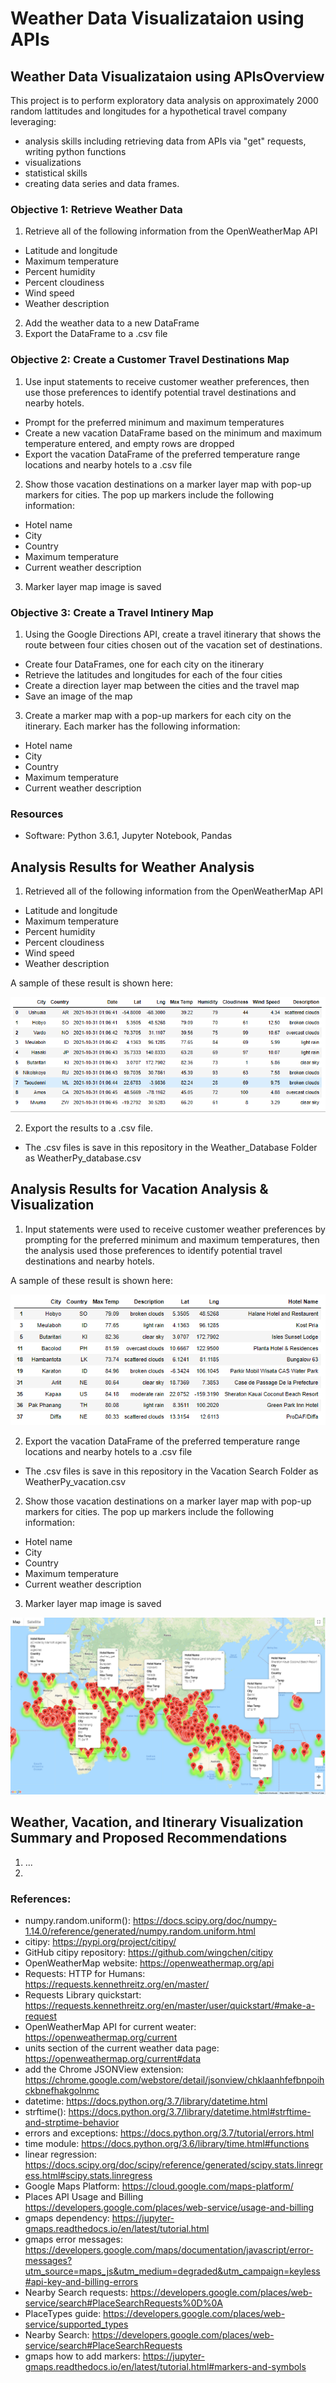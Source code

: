 # Weather Data Visualizataion using APIs

## Weather Data Visualizataion using APIsOverview

This project is to perform exploratory data analysis on approximately 2000 random lattitudes and longitudes for a hypothetical travel company leveraging: 
* analysis skills including retrieving data from APIs via "get" requests, writing python functions
* visualizations
* statistical skills
* creating data series and data frames. 


### Objective 1: Retrieve Weather Data
1. Retrieve all of the following information from the OpenWeatherMap API
 * Latitude and longitude
 * Maximum temperature
 * Percent humidity
 * Percent cloudiness
 * Wind speed
 * Weather description
2. Add the weather data to a new DataFrame
3. Export the DataFrame to a .csv file

### Objective 2: Create a Customer Travel Destinations Map
1. Use input statements to receive customer weather preferences, then use those preferences to identify potential travel destinations and nearby hotels.
 * Prompt for the preferred minimum and maximum temperatures
 * Create a new vacation DataFrame based on the minimum and maximum temperature entered, and empty rows are dropped
 * Export the vacation DataFrame of the preferred temperature range locations and nearby hotels to a .csv file
2. Show those vacation destinations on a marker layer map with pop-up markers for cities. The pop up markers include the following information:
 * Hotel name
 * City
 * Country
 * Maximum temperature
 * Current weather description
3. Marker layer map image is saved

### Objective 3: Create a Travel Intinery Map
1. Using the Google Directions API, create a travel itinerary that shows the route between four cities chosen out of the vacation set of destinations. 
 * Create four DataFrames, one for each city on the itinerary
 * Retrieve the latitudes and longitudes for each of the four cities
 * Create a direction layer map between the cities and the travel map
 * Save an image of the map
3. Create a marker map with a pop-up markers for each city on the itinerary. Each marker has the following information:
 * Hotel name
 * City
 * Country
 * Maximum temperature
 * Current weather description

### Resources
- Software: Python 3.6.1, Jupyter Notebook, Pandas

## Analysis Results for Weather Analysis
1. Retrieved all of the following information from the OpenWeatherMap API
 * Latitude and longitude
 * Maximum temperature
 * Percent humidity
 * Percent cloudiness
 * Wind speed
 * Weather description
 

A sample of these result is shown here:

![Weather Database DF image](/Weather_Database/Weather_Database_DF.png)

2. Export the results to a .csv file. 
 * The .csv files is save in this repository in the Weather_Database Folder as WeatherPy_database.csv

## Analysis Results for Vacation Analysis & Visualization
1. Input statements were used to receive customer weather preferences by prompting for the preferred minimum and maximum temperatures, then the analysis used those preferences to identify potential travel destinations and nearby hotels.

A sample of these result is shown here:

![Vacation_Search DF image](/Vacation_Search/Vacation_Search_DF.png)

 2. Export the vacation DataFrame of the preferred temperature range locations and nearby hotels to a .csv file
   * The .csv files is save in this repository in the Vacation Search Folder as WeatherPy_vacation.csv
2. Show those vacation destinations on a marker layer map with pop-up markers for cities. The pop up markers include the following information:
 * Hotel name
 * City
 * Country
 * Maximum temperature
 * Current weather description
3. Marker layer map image is saved

![Vacation_Search map image](/Vacation_Search/WeatherPy_vacation_map.png)


## Weather, Vacation, and Itinerary Visualization Summary and Proposed Recommendations
1. ...
2. 


### References:
* numpy.random.uniform(): https://docs.scipy.org/doc/numpy-1.14.0/reference/generated/numpy.random.uniform.html
* citipy: https://pypi.org/project/citipy/
* GitHub citipy repository: https://github.com/wingchen/citipy
* OpenWeatherMap website: https://openweathermap.org/api
* Requests: HTTP for Humans: https://requests.kennethreitz.org/en/master/
* Requests Library quickstart: https://requests.kennethreitz.org/en/master/user/quickstart/#make-a-request
* OpenWeatherMap API for current weater: https://openweathermap.org/current
* units section of the current weather data page: https://openweathermap.org/current#data
* add the Chrome JSONView extension: https://chrome.google.com/webstore/detail/jsonview/chklaanhfefbnpoihckbnefhakgolnmc
* datetime: https://docs.python.org/3.7/library/datetime.html
* strftime(): https://docs.python.org/3.7/library/datetime.html#strftime-and-strptime-behavior
* errors and exceptions: https://docs.python.org/3.7/tutorial/errors.html
* time module: https://docs.python.org/3.6/library/time.html#functions
* linear regression: https://docs.scipy.org/doc/scipy/reference/generated/scipy.stats.linregress.html#scipy.stats.linregress
* Google Maps Platform: https://cloud.google.com/maps-platform/
* Places API Usage and Billing https://developers.google.com/places/web-service/usage-and-billing
* gmaps dependency: https://jupyter-gmaps.readthedocs.io/en/latest/tutorial.html
* gmaps error messages: https://developers.google.com/maps/documentation/javascript/error-messages?utm_source=maps_js&utm_medium=degraded&utm_campaign=keyless#api-key-and-billing-errors
* Nearby Search requests: https://developers.google.com/places/web-service/search#PlaceSearchRequests%0D%0A
* PlaceTypes guide: https://developers.google.com/places/web-service/supported_types
* Nearby Search: https://developers.google.com/places/web-service/search#PlaceSearchRequests
* gmaps how to add markers: https://jupyter-gmaps.readthedocs.io/en/latest/tutorial.html#markers-and-symbols
 
